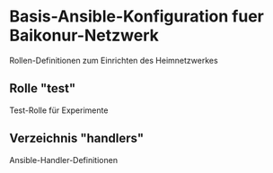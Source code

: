 # Basis-Ansible-Konfiguration fuer Baikonur-Netzwerk
Rollen-Definitionen zum Einrichten des Heimnetzwerkes

## Rolle "test"
Test-Rolle für Experimente

## Verzeichnis "handlers"
Ansible-Handler-Definitionen
